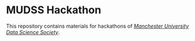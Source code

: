 # MUDSS Hackathon

This repository contains materials for hackathons of [*Manchester University Data Science Society*](https://www.mudss.co.uk/).
